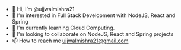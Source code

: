 - 👋 Hi, I’m @ujjwalmishra21
- 👀 I’m interested in Full Stack Development with NodeJS, React and Spring
- 🌱 I’m currently learning Cloud Computing.
- 💞️ I’m looking to collaborate on NodeJS, React and Spring projects
- 📫 How to reach me ujjwalmishra21@gmail.com

<!---
ujjwalmishra21/ujjwalmishra21 is a ✨ special ✨ repository because its `README.md` (this file) appears on your GitHub profile.
You can click the Preview link to take a look at your changes.
--->
